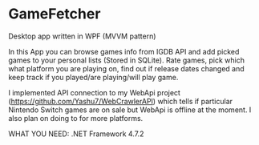 # GameFetcher

Desktop app written in WPF (MVVM pattern)

In this App you can browse games info from IGDB API and add picked games to your personal lists (Stored in SQLite). 
Rate games, pick which what platform you are playing on, find out if release dates changed and keep track if you played/are playing/will play game.

I implemented API connection to my WebApi project (https://github.com/Yashu7/WebCrawlerAPI) which tells if particular Nintendo Switch games 
are on sale but WebApi is offline at the moment. I also plan on doing to for more platforms.

WHAT YOU NEED:
.NET Framework 4.7.2

